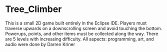 # Tree_Climber
This is a small 2D game built entirely in the Eclipse IDE. 
Players must traverse upwards on a downscrolling screen and avoid touching the bottom.
Powerups, points, and other items must be collected along the way. 
There are 5 levels with increasing difficulty. All aspects: programming, art, and audio were done by Darren Kriner
